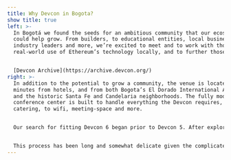 ```yaml
---
title: Why Devcon in Bogota?
show title: true
left: >-
  In Bogotá we found the seeds for an ambitious community that our ecosystem
  could help grow. From builders, to educational entities, local business and
  industry leaders and more, we’re excited to meet and to work with those making
  real-world use of Ethereum’s technology locally, and to further those efforts


  [Devcon Archive](https://archive.devcon.org/)
right: >-
  In addition to the potential to grow a community, the venue is located just
  minutes from hotels, and from both Bogota’s El Dorado International Airport,
  and the historic Santa Fe and Candelaria neighborhoods. The fully modern
  conference center is built to handle everything the Devcon requires, from
  catering, to wifi, meeting-space and more.


  Our search for fitting Devcon 6 began prior to Devcon 5. After exploring venues in over ten cities across the world, and meticulously evaluating each against an extensive set of criteria, the clear winner was Bogota, Colombia.


  This process has been long and somewhat delicate given the complicated year that we’ve all had, but we are excited and confident for Devcon 6 in Bogota.
---
```

